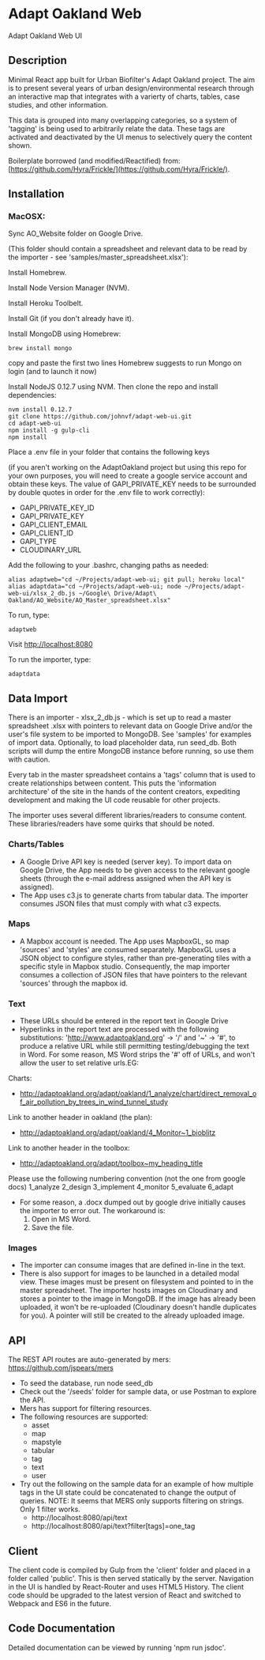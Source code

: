 # Adapt Oakland Web
Adapt Oakland Web UI

## Description

Minimal React app built for Urban Biofilter's Adapt Oakland project. The aim is to present several years of urban design/environmental research through an interactive map that integrates with a varierty of charts, tables, case studies, and other information.

This data is grouped into many overlapping categories, so a system of 'tagging' is being used to arbitrarily relate the data. These tags are activated and deactivated by the UI menus to selectively query the content shown. 

Boilerplate borrowed (and modified/Reactified) from: [https://github.com/Hyra/Frickle/](https://github.com/Hyra/Frickle/).

## Installation

### MacOSX:

Sync AO_Website folder on Google Drive.

(This folder should contain a spreadsheet and relevant data to be read by the importer - see 'samples/master_spreadsheet.xlsx'):

Install Homebrew.

Install Node Version Manager (NVM).

Install Heroku Toolbelt.

Install Git (if you don't already have it).

Install MongoDB using Homebrew:

`brew install mongo`

copy and paste the first two lines Homebrew suggests to run Mongo on login (and to launch it now)

Install NodeJS 0.12.7 using NVM. Then clone the repo and install dependencies:
```
nvm install 0.12.7
git clone https://github.com/johnvf/adapt-web-ui.git
cd adapt-web-ui
npm install -g gulp-cli
npm install
```
Place a .env file in your folder that contains the following keys 

(if you aren't working on the AdaptOakland project but using this repo for your own purposes, you will need to create a google service account and obtain these keys. The value of GAPI_PRIVATE_KEY needs to be surrounded by double quotes in order for the .env file to work correctly):
- GAPI_PRIVATE_KEY_ID
- GAPI_PRIVATE_KEY
- GAPI_CLIENT_EMAIL
- GAPI_CLIENT_ID
- GAPI_TYPE
- CLOUDINARY_URL

Add the following to your .bashrc, changing paths as needed:

```
alias adaptweb="cd ~/Projects/adapt-web-ui; git pull; heroku local"
alias adaptdata="cd ~/Projects/adapt-web-ui; node ~/Projects/adapt-web-ui/xlsx_2_db.js ~/Google\ Drive/Adapt\ Oakland/AO_Website/AO_Master_spreadsheet.xlsx"
```

To run, type: 
```
adaptweb
```
Visit [http://localhost:8080](http://localhost:8080)

To run the importer, type:
```
adaptdata
```
## Data Import

There is an importer - xlsx_2_db.js - which is set up to read a master spreadsheet .xlsx with pointers to relevant data on Google Drive and/or the user's file system to be imported to MongoDB. See 'samples' for examples of import data. Optionally, to load placeholder data, run seed_db. Both scripts will dump the entire MongoDB instance before running, so use them with caution.

Every tab in the master spreadsheet contains a 'tags' column that is used to create relationships between content. This puts the 'information architecture' of the site in the hands of the content creators, expediting development and making the UI code reusable for other projects.

The importer uses several different libraries/readers to consume content. These libraries/readers have some quirks that should be noted.

### Charts/Tables

- A Google Drive API key is needed (server key). To import data on Google Drive, the App needs to be given access to the relevant google sheets (through the e-mail address assigned when the API key is assigned).
- The App uses c3.js to generate charts from tabular data. The importer consumes JSON files that must comply with what c3 expects.

### Maps
- A Mapbox account is needed. The App uses MapboxGL, so map 'sources' and 'styles' are consumed separately. MapboxGL uses a JSON object to configure styles, rather than pre-generating tiles with a specific style in Mapbox studio. Consequently, the map importer consumes a collection of JSON files that have pointers to the relevant 'sources' through the mapbox id. 

### Text

- These URLs should be entered in the report text in Google Drive
- Hyperlinks in the report text are processed with the following substitutions: 'http://www.adaptoakland.org' -> '/' and '~' -> '#', to produce a relative URL while still permitting testing/debugging the text in Word. For some reason, MS Word strips the '#' off of URLs, and won't allow the user to set relative urls.EG:

Charts:
  - http://adaptoakland.org/adapt/oakland/1_analyze/chart/direct_removal_of_air_pollution_by_trees_in_wind_tunnel_study

Link to another header in oakland (the plan): 
  - http://adaptoakland.org/adapt/oakland/4_Monitor~1_bioblitz

Link to another header in the toolbox: 
  - http://adaptoakland.org/adapt/toolbox~my_heading_title
  

Please use the following numbering convention (not the one from google docs) 
1_analyze
2_design 
3_implement 
4_monitor 
5_evaluate
6_adapt 

- For some reason, a .docx dumped out by google drive initially causes the importer to error out. The workaround is:
  1. Open in MS Word.
  2. Save the file.

### Images

- The importer can consume images that are defined in-line in the text. 
- There is also support for images to be launched in a detailed modal view. These images must be present on filesystem and pointed to in the master spreadsheet. The importer hosts images on Cloudinary and stores a pointer to the image in MongoDB. If the image has already been uploaded, it won't be re-uploaded (Cloudinary doesn't handle duplicates for you). A pointer will still be created to the already uploaded image.

## API

The REST API routes are auto-generated by mers: https://github.com/jspears/mers

- To seed the database, run node seed_db
- Check out the '/seeds' folder for sample data, or use Postman to explore the API.
- Mers has support for filtering resources. 
- The following resources are supported:
  - asset
  - map
  - mapstyle
  - tabular
  - tag
  - text
  - user
- Try out the following on the sample data for an example of how multiple tags in the UI state could be concatenated to change the output of queries. NOTE: It seems that MERS only supports filtering on strings. Only 1 filter works.
  - http://localhost:8080/api/text
  - http://localhost:8080/api/text?filter[tags]=one_tag

## Client

The client code is compiled by Gulp from the 'client' folder and placed in a folder called 'public'. This is then served statically by the server. Navigation in the UI is handled by React-Router and uses HTML5 History. The client code should be upgraded to the latest version of React and switched to Webpack and ES6 in the future.

## Code Documentation

Detailed documentation can be viewed by running 'npm run jsdoc'.

